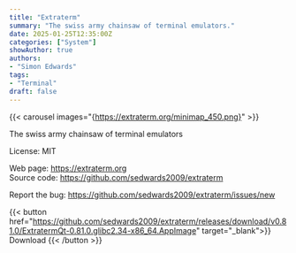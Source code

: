 ```yaml
---
title: "Extraterm"
summary: "The swiss army chainsaw of terminal emulators."
date: 2025-01-25T12:35:00Z
categories: ["System"]
showAuthor: true
authors:
- "Simon Edwards"
tags: 
- "Terminal"
draft: false
---
```


{{< carousel images="{https://extraterm.org/minimap_450.png}" >}}

The swiss army chainsaw of terminal emulators

License: MIT

Web page: <https://extraterm.org>  
Source code: <https://github.com/sedwards2009/extraterm>

Report the bug: <https://github.com/sedwards2009/extraterm/issues/new>  

{{< button href="https://github.com/sedwards2009/extraterm/releases/download/v0.81.0/ExtratermQt-0.81.0.glibc2.34-x86_64.AppImage" target="_blank">}}
Download
{{< /button >}}